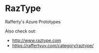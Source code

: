 # RazType
Rafferty's Azure Prototypes

Also check out:
- http://www.raztype.com
- https://raffertyuy.com/category/raztype/
